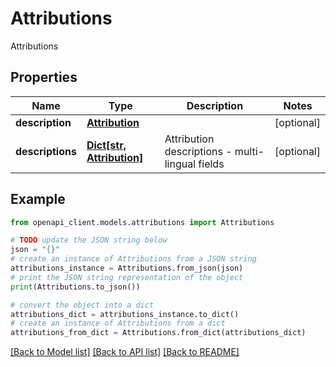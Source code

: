 # Attributions

Attributions

## Properties

Name | Type | Description | Notes
------------ | ------------- | ------------- | -------------
**description** | [**Attribution**](Attribution.md) |  | [optional] 
**descriptions** | [**Dict[str, Attribution]**](Attribution.md) | Attribution descriptions - multi-lingual fields | [optional] 

## Example

```python
from openapi_client.models.attributions import Attributions

# TODO update the JSON string below
json = "{}"
# create an instance of Attributions from a JSON string
attributions_instance = Attributions.from_json(json)
# print the JSON string representation of the object
print(Attributions.to_json())

# convert the object into a dict
attributions_dict = attributions_instance.to_dict()
# create an instance of Attributions from a dict
attributions_from_dict = Attributions.from_dict(attributions_dict)
```
[[Back to Model list]](../README.md#documentation-for-models) [[Back to API list]](../README.md#documentation-for-api-endpoints) [[Back to README]](../README.md)


